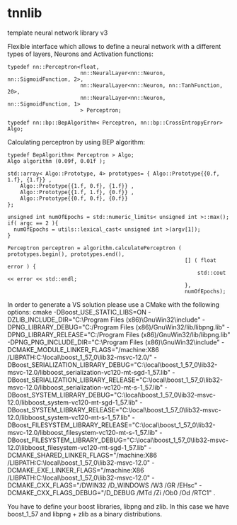 tnnlib
======

template neural network library v3

Flexible interface which allows to define a neural network with a different types of layers, Neurons and Activation functions:

                        
    typedef nn::Perceptron<float, 
                           nn::NeuralLayer<nn::Neuron, nn::SigmoidFunction, 2>, 
                           nn::NeuralLayer<nn::Neuron, nn::TanhFunction, 20>, 
                           nn::NeuralLayer<nn::Neuron, nn::SigmoidFunction, 1>
                           > Perceptron;
                           
    typedef nn::bp::BepAlgorithm< Perceptron, nn::bp::CrossEntropyError> Algo;





Calculating perceptron by using BEP algorithm:

    typedef BepAlgorithm< Perceptron > Algo;
    Algo algorithm (0.09f, 0.01f );

    std::array< Algo::Prototype, 4> prototypes= { Algo::Prototype{{0.f, 1.f}, {1.f}} ,
        Algo::Prototype{{1.f, 0.f}, {1.f}} ,
        Algo::Prototype{{1.f, 1.f}, {0.f}} ,
        Algo::Prototype{{0.f, 0.f}, {0.f}}
    };

    unsigned int numOfEpochs = std::numeric_limits< unsigned int >::max();
    if( argc == 2 ){
      numOfEpochs = utils::lexical_cast< unsigned int >(argv[1]);
    }
    
    Perceptron perceptron = algorithm.calculatePerceptron ( prototypes.begin(), prototypes.end(),
                                                            [] ( float error ) {
                                                                std::cout << error << std::endl;
                                                            },
                                                            numOfEpochs);
                                                
In order to generate a VS solution please use a CMake with the following options:
cmake -DBoost_USE_STATIC_LIBS=ON -DZLIB_INCLUDE_DIR="C:\Program Files (x86)\GnuWin32\include" -DPNG_LIBRARY_DEBUG="C:/Program Files (x86)/GnuWin32/lib/libpng.lib" -DPNG_LIBRARY_RELEASE="C:/Program Files (x86)/GnuWin32/lib/libpng.lib" -DPNG_PNG_INCLUDE_DIR="C:\Program Files (x86)\GnuWin32\include" -DCMAKE_MODULE_LINKER_FLAGS="/machine:X86 /LIBPATH:C:\local\boost_1_57_0\lib32-msvc-12.0/" -DBoost_SERIALIZATION_LIBRARY_DEBUG="C:\local\boost_1_57_0\lib32-msvc-12.0/libboost_serialization-vc120-mt-sgd-1_57.lib" -DBoost_SERIALIZATION_LIBRARY_RELEASE="C:\local\boost_1_57_0\lib32-msvc-12.0/libboost_serialization-vc120-mt-s-1_57.lib" -DBoost_SYSTEM_LIBRARY_DEBUG="C:\local\boost_1_57_0\lib32-msvc-12.0/libboost_system-vc120-mt-sgd-1_57.lib" -DBoost_SYSTEM_LIBRARY_RELEASE="C:\local\boost_1_57_0\lib32-msvc-12.0/libboost_system-vc120-mt-s-1_57.lib" -DBoost_FILESYSTEM_LIBRARY_RELEASE="C:\local\boost_1_57_0\lib32-msvc-12.0/libboost_filesystem-vc120-mt-s-1_57.lib" -DBoost_FILESYSTEM_LIBRARY_DEBUG="C:\local\boost_1_57_0\lib32-msvc-12.0\libboost_filesystem-vc120-mt-sgd-1_57.lib" -DCMAKE_SHARED_LINKER_FLAGS="/machine:X86 /LIBPATH:C:\local\boost_1_57_0\lib32-msvc-12.0" -DCMAKE_EXE_LINKER_FLAGS="/machine:X86 /LIBPATH:C:\local\boost_1_57_0\lib32-msvc-12.0" -DCMAKE_CXX_FLAGS="/DWIN32 /D_WINDOWS /W3 /GR /EHsc" -DCMAKE_CXX_FLAGS_DEBUG="/D_DEBUG /MTd /Zi /Ob0 /Od /RTC1" .

You have to define your boost libraries, libpng and zlib. In this case we have boost_1_57 and libpng + zlib as a binary distributions.

